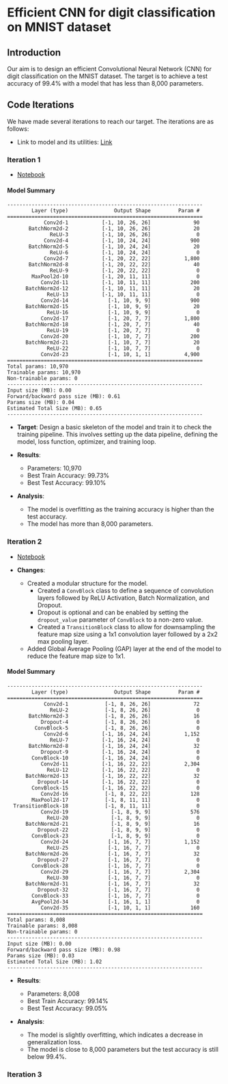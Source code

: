 # Efficient CNN for digit classification on MNIST dataset

## Introduction

Our aim is to design an efficient Convolutional Neural Network (CNN) for digit classification on the MNIST dataset. The target is to achieve a test accuracy of 99.4% with a model that has less than 8,000 parameters.

## Code Iterations

We have made several iterations to reach our target. The iterations are as follows:

- Link to model and its utilities: [Link](https://github.com/aakashvardhan/s7-in-depth-practice/tree/main/models)

### Iteration 1

- [Notebook](https://github.com/aakashvardhan/s7-in-depth-practice/blob/main/notebooks/model1_train.ipynb)

#### Model Summary

```
----------------------------------------------------------------
        Layer (type)               Output Shape         Param #
================================================================
            Conv2d-1           [-1, 10, 26, 26]              90
       BatchNorm2d-2           [-1, 10, 26, 26]              20
              ReLU-3           [-1, 10, 26, 26]               0
            Conv2d-4           [-1, 10, 24, 24]             900
       BatchNorm2d-5           [-1, 10, 24, 24]              20
              ReLU-6           [-1, 10, 24, 24]               0
            Conv2d-7           [-1, 20, 22, 22]           1,800
       BatchNorm2d-8           [-1, 20, 22, 22]              40
              ReLU-9           [-1, 20, 22, 22]               0
        MaxPool2d-10           [-1, 20, 11, 11]               0
           Conv2d-11           [-1, 10, 11, 11]             200
      BatchNorm2d-12           [-1, 10, 11, 11]              20
             ReLU-13           [-1, 10, 11, 11]               0
           Conv2d-14             [-1, 10, 9, 9]             900
      BatchNorm2d-15             [-1, 10, 9, 9]              20
             ReLU-16             [-1, 10, 9, 9]               0
           Conv2d-17             [-1, 20, 7, 7]           1,800
      BatchNorm2d-18             [-1, 20, 7, 7]              40
             ReLU-19             [-1, 20, 7, 7]               0
           Conv2d-20             [-1, 10, 7, 7]             200
      BatchNorm2d-21             [-1, 10, 7, 7]              20
             ReLU-22             [-1, 10, 7, 7]               0
           Conv2d-23             [-1, 10, 1, 1]           4,900
================================================================
Total params: 10,970
Trainable params: 10,970
Non-trainable params: 0
----------------------------------------------------------------
Input size (MB): 0.00
Forward/backward pass size (MB): 0.61
Params size (MB): 0.04
Estimated Total Size (MB): 0.65
----------------------------------------------------------------
```

- **Target**: Design a basic skeleton of the model and train it to check the training pipeline. This involves setting up the data pipeline, defining the model, loss function, optimizer, and training loop.

- **Results**: 
  - Parameters: 10,970
  - Best Train Accuracy: 99.73%
  - Best Test Accuracy: 99.10%

- **Analysis**:
    - The model is overfitting as the training accuracy is higher than the test accuracy.
    - The model has more than 8,000 parameters.

### Iteration 2

- [Notebook](https://github.com/aakashvardhan/s7-in-depth-practice/blob/main/notebooks/model2_train.ipynb)

- **Changes**:
  - Created a modular structure for the model.
    - Created a `ConvBlock` class to define a sequence of convolution layers followed by ReLU Activation, Batch Normalization, and Dropout.
    - Dropout is optional and can be enabled by setting the `dropout_value` parameter of `ConvBlock` to a non-zero value.
    - Created a `TransitionBlock` class to allow for downsampling the feature map size using a 1x1 convolution layer followed by a 2x2 max pooling layer.
  - Added Global Average Pooling (GAP) layer at the end of the model to reduce the feature map size to 1x1.

#### Model Summary

```
----------------------------------------------------------------
        Layer (type)               Output Shape         Param #
================================================================
            Conv2d-1            [-1, 8, 26, 26]              72
              ReLU-2            [-1, 8, 26, 26]               0
       BatchNorm2d-3            [-1, 8, 26, 26]              16
           Dropout-4            [-1, 8, 26, 26]               0
         ConvBlock-5            [-1, 8, 26, 26]               0
            Conv2d-6           [-1, 16, 24, 24]           1,152
              ReLU-7           [-1, 16, 24, 24]               0
       BatchNorm2d-8           [-1, 16, 24, 24]              32
           Dropout-9           [-1, 16, 24, 24]               0
        ConvBlock-10           [-1, 16, 24, 24]               0
           Conv2d-11           [-1, 16, 22, 22]           2,304
             ReLU-12           [-1, 16, 22, 22]               0
      BatchNorm2d-13           [-1, 16, 22, 22]              32
          Dropout-14           [-1, 16, 22, 22]               0
        ConvBlock-15           [-1, 16, 22, 22]               0
           Conv2d-16            [-1, 8, 22, 22]             128
        MaxPool2d-17            [-1, 8, 11, 11]               0
  TransitionBlock-18            [-1, 8, 11, 11]               0
           Conv2d-19              [-1, 8, 9, 9]             576
             ReLU-20              [-1, 8, 9, 9]               0
      BatchNorm2d-21              [-1, 8, 9, 9]              16
          Dropout-22              [-1, 8, 9, 9]               0
        ConvBlock-23              [-1, 8, 9, 9]               0
           Conv2d-24             [-1, 16, 7, 7]           1,152
             ReLU-25             [-1, 16, 7, 7]               0
      BatchNorm2d-26             [-1, 16, 7, 7]              32
          Dropout-27             [-1, 16, 7, 7]               0
        ConvBlock-28             [-1, 16, 7, 7]               0
           Conv2d-29             [-1, 16, 7, 7]           2,304
             ReLU-30             [-1, 16, 7, 7]               0
      BatchNorm2d-31             [-1, 16, 7, 7]              32
          Dropout-32             [-1, 16, 7, 7]               0
        ConvBlock-33             [-1, 16, 7, 7]               0
        AvgPool2d-34             [-1, 16, 1, 1]               0
           Conv2d-35             [-1, 10, 1, 1]             160
================================================================
Total params: 8,008
Trainable params: 8,008
Non-trainable params: 0
----------------------------------------------------------------
Input size (MB): 0.00
Forward/backward pass size (MB): 0.98
Params size (MB): 0.03
Estimated Total Size (MB): 1.02
----------------------------------------------------------------
```

- **Results**: 
  - Parameters: 8,008
  - Best Train Accuracy: 99.14%
  - Best Test Accuracy: 99.05%

- **Analysis**:
    - The model is slightly overfitting, which indicates a decrease in generalization loss.
    - The model is close to 8,000 parameters but the test accuracy is still below 99.4%.

### Iteration 3

